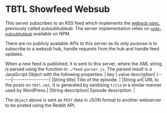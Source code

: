 # TBTL Showfeed Websub

This server subscribes to an RSS feed which implements the [websub spec](https://www.w3.org/TR/websub/), previously called pubsubhubbub. The server implementation relies on [`node-pubsubhubbub`](https://github.com/pubsubhubbub/node-pubsubhubbub) available on NPM.

There are no publicly available APIs to this server as its only purpose is to subscribe to a websub hub, handle requests from the hub and handle feed updates.

When a new feed is published, it is sent to this server, where the XML string is parsed using the function in `./feed-parser.js`. The parsed result is a JavaScript Object with the following properties:
| key | value description|
|-----|------------------|
|String title| Title of the episode. |
|String url| URL to the posts on `tbtl.net`. It is generated by sanitizing `title` in a similar manner used by WordPress.|
|String description| Episode description. |

The `Object` above is sent as `POST` data in JSON format to another webserver to be posted using the Reddit API.